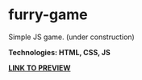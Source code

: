 # furry-game

Simple JS game. (under construction)

**Technologies: HTML, CSS, JS**

<a href="https://karminkarmen.github.io/hamburger-menu-responsive-nav/">**LINK TO PREVIEW**</a>
